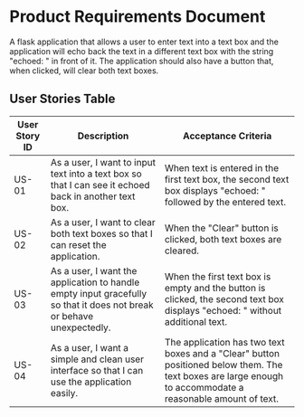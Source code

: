 # Product Requirements Document

A flask application that allows a user to enter text into a text box and the application will echo back the text in a different text box with the string "echoed: " in front of it. The application should also have a button that, when clicked, will clear both text boxes.


## User Stories Table

| User Story ID | Description | Acceptance Criteria |
|---------------|-------------|----------------------|
| US-01         | As a user, I want to input text into a text box so that I can see it echoed back in another text box. | When text is entered in the first text box, the second text box displays "echoed: " followed by the entered text. |
| US-02         | As a user, I want to clear both text boxes so that I can reset the application. | When the "Clear" button is clicked, both text boxes are cleared. |
| US-03         | As a user, I want the application to handle empty input gracefully so that it does not break or behave unexpectedly. | When the first text box is empty and the button is clicked, the second text box displays "echoed: " without additional text. |
| US-04         | As a user, I want a simple and clean user interface so that I can use the application easily. | The application has two text boxes and a "Clear" button positioned below them. The text boxes are large enough to accommodate a reasonable amount of text. |

